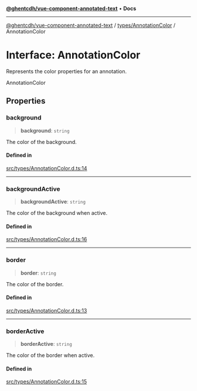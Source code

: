 [**@ghentcdh/vue-component-annotated-text**](../../../README.md) • **Docs**

***

[@ghentcdh/vue-component-annotated-text](../../../modules.md) / [types/AnnotationColor](../README.md) / AnnotationColor

# Interface: AnnotationColor

Represents the color properties for an annotation.

 AnnotationColor

## Properties

### background

> **background**: `string`

The color of the background.

#### Defined in

[src/types/AnnotationColor.d.ts:14](https://github.com/GhentCDH/vue_component_annotated_text/blob/c145d8d49d379abea35b82d25bbbe7087d48b21f/src/types/AnnotationColor.d.ts#L14)

***

### backgroundActive

> **backgroundActive**: `string`

The color of the background when active.

#### Defined in

[src/types/AnnotationColor.d.ts:16](https://github.com/GhentCDH/vue_component_annotated_text/blob/c145d8d49d379abea35b82d25bbbe7087d48b21f/src/types/AnnotationColor.d.ts#L16)

***

### border

> **border**: `string`

The color of the border.

#### Defined in

[src/types/AnnotationColor.d.ts:13](https://github.com/GhentCDH/vue_component_annotated_text/blob/c145d8d49d379abea35b82d25bbbe7087d48b21f/src/types/AnnotationColor.d.ts#L13)

***

### borderActive

> **borderActive**: `string`

The color of the border when active.

#### Defined in

[src/types/AnnotationColor.d.ts:15](https://github.com/GhentCDH/vue_component_annotated_text/blob/c145d8d49d379abea35b82d25bbbe7087d48b21f/src/types/AnnotationColor.d.ts#L15)
